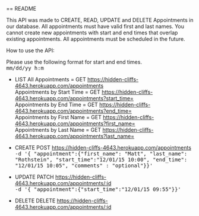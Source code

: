 == README

This API was made to CREATE, READ, UPDATE and DELETE Appointments in our database. All appointments must have valid first and last names. You cannot create new appointments
with start and end times that overlap existing appointments. All appointments must be scheduled in the future.

How to use the API:

Please use the following format for start and end times.   
<tt>mm/dd/yy h:m</tt>

* LIST
All Appointments = GET https://hidden-cliffs-4643.herokuapp.com/appointments     
Appointments by Start Time = GET https://hidden-cliffs-4643.herokuapp.com/appointments?start_time=  
Appointments by End Time = GET https://hidden-cliffs-4643.herokuapp.com/appointments?end_time=  
Appointments by First Name = GET https://hidden-cliffs-4643.herokuapp.com/appointments?first_name=  
Appointments by Last Name = GET https://hidden-cliffs-4643.herokuapp.com/appointments?last_name=  

* CREATE
POST https://hidden-cliffs-4643.herokuapp.com/appointments       
<tt>-d '{ "appointment":{"first_name": "Matt", "last_name": "Rothstein", "start_time":"12/01/15 10:00", "end_time": "12/01/15 10:05", "comments" : "optional"}}'</tt>

* UPDATE
PATCH https://hidden-cliffs-4643.herokuapp.com/appointments/:id   
<tt>-d '{ "appointment":{"start_time":"12/01/15 09:55"}}'</tt>

* DELETE
DELETE https://hidden-cliffs-4643.herokuapp.com/appointments/:id   
